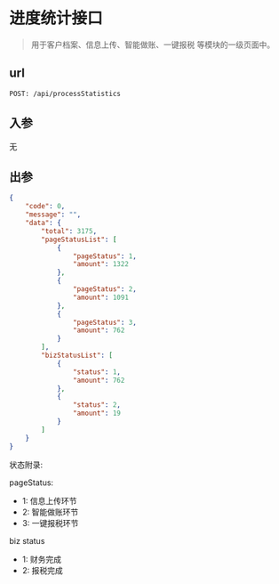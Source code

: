 # 进度统计接口

> 用于客户档案、信息上传、智能做账、一键报税 等模块的一级页面中。

## url

```
POST: /api/processStatistics
```

## 入参

无

## 出参

```json
{
    "code": 0,
    "message": "",
    "data": {
        "total": 3175,
        "pageStatusList": [
            {
                "pageStatus": 1,
                "amount": 1322
            },
            {
                "pageStatus": 2,
                "amount": 1091
            },
            {
                "pageStatus": 3,
                "amount": 762
            }
        ],
        "bizStatusList": [
            {
                "status": 1,
                "amount": 762
            },
            {
                "status": 2,
                "amount": 19
            }
        ]
    }
}
```

状态附录:

pageStatus:
- 1: 信息上传环节
- 2: 智能做账环节
- 3: 一键报税环节

biz status
- 1: 财务完成
- 2: 报税完成
